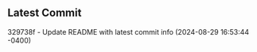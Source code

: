 
## Latest Commit
329738f - Update README with latest commit info (2024-08-29 16:53:44 -0400) <Yunxi-Zhou>
